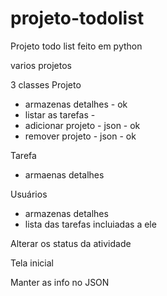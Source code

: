 # projeto-todolist
Projeto todo list feito em python

varios projetos

3 classes
Projeto
 - armazenas detalhes - ok
 - listar as tarefas - 
 - adicionar projeto - json - ok
 - remover projeto - json - ok

Tarefa
 - armaenas detalhes
 
Usuários
 - armazenas detalhes
 - lista das tarefas incluiadas a ele

Alterar os status da atividade

Tela inicial

Manter as info no JSON

